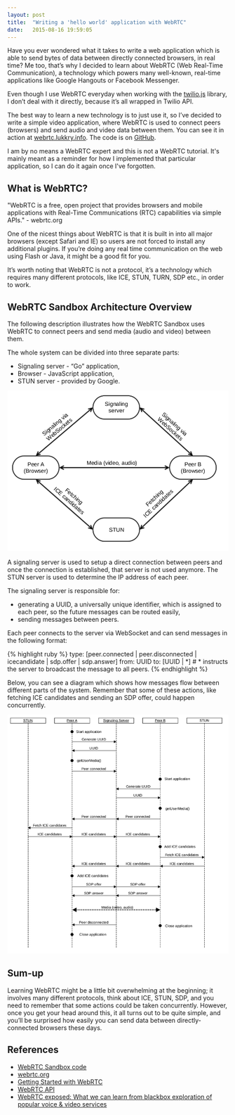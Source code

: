 ```yaml
---
layout: post
title:  "Writing a 'hello world' application with WebRTC"
date:   2015-08-16 19:59:05
---
```

Have you ever wondered what it takes to write a web application which is able to send bytes of data between directly connected browsers, in real time? Me too, that’s why I decided to learn about WebRTC (Web Real-Time Communication), a technology which powers many well-known, real-time applications like Google Hangouts or Facebook Messenger.

Even though I use WebRTC everyday when working with the [twilio.js][twilio-js] library, I don’t deal with it directly, because it’s all wrapped in Twilio API.

The best way to learn a new technology is to just use it, so I’ve decided to write a simple video application, where WebRTC is used to connect peers (browsers) and send audio and video data between them. You can see it in action at [webrtc.lukkry.info][webrtc]. The code is on [GitHub][webrtc-sandbox].

I am by no means a WebRTC expert and this is not a WebRTC tutorial. It's mainly meant as a reminder for how I implemented that particular application, so I can do it again once I've forgotten.

## What is WebRTC?
"WebRTC is a free, open project that provides browsers and mobile applications with Real-Time Communications (RTC) capabilities via simple APIs." - webrtc.org

One of the nicest things about WebRTC is that it is built in into all major browsers (except Safari and IE) so users are not forced to install any additional plugins. If you’re doing any real time communication on the web using Flash or Java, it might be a good fit for you.

It’s worth noting that WebRTC is not a protocol, it’s a technology which requires many different protocols, like ICE, STUN, TURN, SDP etc., in order to work.

## WebRTC Sandbox Architecture Overview

The following description illustrates how the WebRTC Sandbox uses WebRTC to connect peers and send media (audio and video) between them.

The whole system can be divided into three separate parts:

* Signaling server - “Go” application,
* Browser - JavaScript application,
* STUN server - provided by Google.

<img class="center-image webrtc-high-lvl-overview" src="/assets/webrtc_high_level_v1.svg" />

A signaling server is used to setup a direct connection between peers and once the connection is established, that server is not used anymore. The STUN server is used to determine the IP address of each peer.

The signaling server is responsible for:

* generating a UUID, a universally unique identifier, which is assigned to each peer, so the future messages can be routed easily,
* sending messages between peers.

Each peer connects to the server via WebSocket and can send messages in the following format:

{% highlight ruby %}
type: [peer.connected | peer.disconnected | icecandidate | sdp.offer | sdp.answer]
from: UUID
to:   [UUID | *] # * instructs the server to broadcast the message to all peers.
{% endhighlight %}

Below, you can see a diagram which shows how messages flow between different parts of the system. Remember that some of these actions, like fetching ICE candidates and sending an SDP offer, could happen concurrently.

<img class="center-image webrtc-low-lvl-overview" src="/assets/webrtc_low_level_v1.svg" />

## Sum-up
Learning WebRTC might be a little bit overwhelming at the beginning; it involves many different protocols, think about ICE, STUN, SDP, and you need to remember that some actions could be taken concurrently. However, once you get your head around this, it all turns out to be quite simple, and you’ll be surprised how easily you can send data between directly-connected browsers these days.


## References

* [WebRTC Sandbox code][webrtc-sandbox]
* [webrtc.org][webrtc-org]
* [Getting Started with WebRTC][webrtc-tutorial]
* [WebRTC API][webrtc-api]
* [WebRTC exposed: What we can learn from blackbox exploration of popular voice & video services][webrtc-signal]

[webrtc-sandbox]: https://github.com/lukkry/webrtc-sandbox
[twilio-js]: https://www.twilio.com/docs/client/twilio-js
[webrtc]: http://www.webrtc.lukkry.info
[webrtc-org]: http://www.webrtc.org/
[webrtc-tutorial]: http://www.html5rocks.com/en/tutorials/webrtc/basics/
[webrtc-api]: https://developer.mozilla.org/en-US/docs/Web/API/WebRTC_API
[webrtc-signal]: https://www.twilio.com/signal/2015/videos/webrtc-exposed-what-we-can-learn-from-blackbox-exploration-of-popular-voice-video-services
